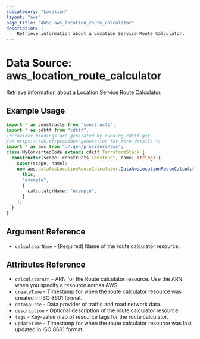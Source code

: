 ```yaml
---
subcategory: "Location"
layout: "aws"
page_title: "AWS: aws_location_route_calculator"
description: |-
    Retrieve information about a Location Service Route Calculator.
---
```


# Data Source: aws_location_route_calculator

Retrieve information about a Location Service Route Calculator.

## Example Usage

```typescript
import * as constructs from "constructs";
import * as cdktf from "cdktf";
/*Provider bindings are generated by running cdktf get.
See https://cdk.tf/provider-generation for more details.*/
import * as aws from "./.gen/providers/aws";
class MyConvertedCode extends cdktf.TerraformStack {
  constructor(scope: constructs.Construct, name: string) {
    super(scope, name);
    new aws.dataAwsLocationRouteCalculator.DataAwsLocationRouteCalculator(
      this,
      "example",
      {
        calculatorName: "example",
      }
    );
  }
}

```

## Argument Reference

* `calculatorName` - (Required) Name of the route calculator resource.

## Attributes Reference

* `calculatorArn` - ARN for the Route calculator resource. Use the ARN when you specify a resource across AWS.
* `createTime` - Timestamp for when the route calculator resource was created in ISO 8601 format.
* `dataSource` - Data provider of traffic and road network data.
* `description` - Optional description of the route calculator resource.
* `tags` - Key-value map of resource tags for the route calculator.
* `updateTime` - Timestamp for when the route calculator resource was last updated in ISO 8601 format.

<!-- cache-key: cdktf-0.17.0-pre.15 input-677dc8a30a1b6a7b1aa9d46f68eb9a7cb48b423b6f7c61b43aaf2585d8a56f1c -->